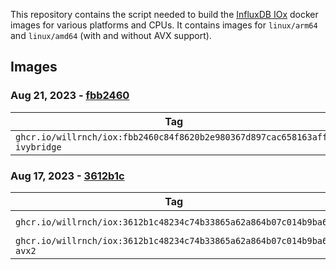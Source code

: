 This repository contains the script needed to build the [InfluxDB IOx](https://github.com/influxdata/influxdb_iox) docker images for various platforms and CPUs. 
It contains images for `linux/arm64` and `linux/amd64` (with and without AVX support). 


## Images

### Aug 21, 2023 - [fbb2460](https://github.com/influxdata/influxdb_iox/commit/fbb2460c84f8620b2e980367d897cac658163aff)
| Tag                                                                       | Platform       |
|---------------------------------------------------------------------------|----------------|
| `ghcr.io/willrnch/iox:fbb2460c84f8620b2e980367d897cac658163aff-ivybridge` | `linux/amd64`  |

### Aug 17, 2023 - [3612b1c](https://github.com/influxdata/influxdb_iox/commit/3612b1c48234c74b33865a62a864b07c014b9ba6)

| Tag                                                                  | Platform                    |
|----------------------------------------------------------------------|-----------------------------|
| `ghcr.io/willrnch/iox:3612b1c48234c74b33865a62a864b07c014b9ba6`      | `linux/amd64` `linux/arm64` |
| `ghcr.io/willrnch/iox:3612b1c48234c74b33865a62a864b07c014b9ba6-avx2` | `linux/amd64`               |
